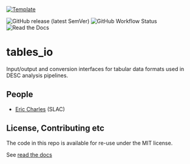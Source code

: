 [![Template](https://img.shields.io/badge/Template-LINCC%20Frameworks%20Python%20Project%20Template-brightgreen)](https://lincc-ppt.readthedocs.io/en/latest/)

![GitHub release (latest SemVer)](https://img.shields.io/github/v/release/LSSTDESC/tables_io)
![GitHub Workflow Status](https://img.shields.io/github/actions/workflow/status/LSSTDESC/tables_io/smoke-test.yml)
![Read the Docs](https://img.shields.io/readthedocs/tables-io)

# tables_io

Input/output and conversion interfaces for tabular data formats used in DESC analysis pipelines.


## People

* [Eric Charles](https://github.com/LSSTDESC/qp/issues/new?body=@eacharles) (SLAC)


## License, Contributing etc

The code in this repo is available for re-use under the MIT license.

See [read the docs](https://tables-io.readthedocs.io/en/latest/index.html)